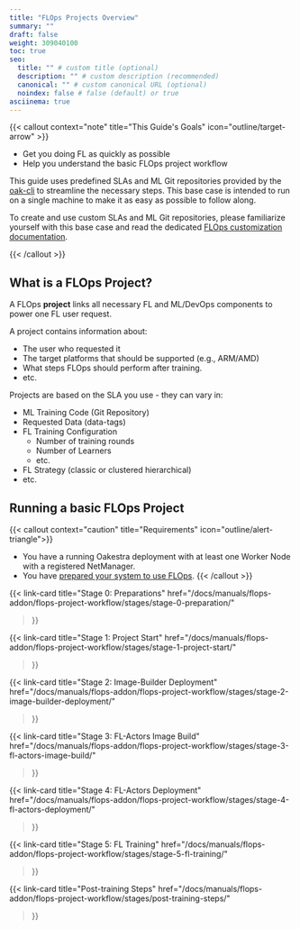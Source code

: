 ```yaml
---
title: "FLOps Projects Overview"
summary: ""
draft: false
weight: 309040100
toc: true
seo:
  title: "" # custom title (optional)
  description: "" # custom description (recommended)
  canonical: "" # custom canonical URL (optional)
  noindex: false # false (default) or true
asciinema: true
---
```


{{< callout context="note" title="This Guide's Goals" icon="outline/target-arrow" >}}
  - Get you doing FL as quickly as possible
  - Help you understand the basic FLOps project workflow 
    
  This guide uses predefined SLAs and ML Git repositories provided by the [oak-cli](/docs/getting-started/deploy-app/with-the-cli/) to streamline the necessary steps.
  This base case is intended to run on a single machine to make it as easy as possible to follow along.

  To create and use custom SLAs and ML Git repositories, please familiarize yourself with this base case and read the dedicated [FLOps customization documentation](/docs/manuals/flops-addon/customizations/flops-customizations-overview/).

{{< /callout >}}

## What is a FLOps Project?
A FLOps **project** links all necessary FL and ML/DevOps components to power one FL user request.

A project contains information about:
- The user who requested it
- The target platforms that should be supported (e.g., ARM/AMD)
- What steps FLOps should perform after training.
- etc.

Projects are based on the SLA you use - they can vary in:
- ML Training Code (Git Repository)
- Requested Data (data-tags)
- FL Training Configuration
  - Number of training rounds
  - Number of Learners
  - etc.
- FL Strategy (classic or clustered hierarchical)
- etc.

## Running a basic FLOps Project

{{< callout context="caution" title="Requirements" icon="outline/alert-triangle">}}
  - You have a running Oakestra deployment with at least one Worker Node with a registered NetManager.
  - You have [prepared your system to use FLOps](/docs/manuals/flops-addon/preparations/flops-preparations-overview/).
{{< /callout >}}

{{< link-card
  title="Stage 0: Preparations"
  href="/docs/manuals/flops-addon/flops-project-workflow/stages/stage-0-preparation/"
>}}

{{< link-card
  title="Stage 1: Project Start"
  href="/docs/manuals/flops-addon/flops-project-workflow/stages/stage-1-project-start/"
>}}

{{< link-card
  title="Stage 2: Image-Builder Deployment"
  href="/docs/manuals/flops-addon/flops-project-workflow/stages/stage-2-image-builder-deployment/"
>}}

{{< link-card
  title="Stage 3: FL-Actors Image Build"
  href="/docs/manuals/flops-addon/flops-project-workflow/stages/stage-3-fl-actors-image-build/"
>}}

{{< link-card
  title="Stage 4: FL-Actors Deployment"
  href="/docs/manuals/flops-addon/flops-project-workflow/stages/stage-4-fl-actors-deployment/"
>}}

{{< link-card
  title="Stage 5: FL Training"
  href="/docs/manuals/flops-addon/flops-project-workflow/stages/stage-5-fl-training/"
>}}

{{< link-card
  title="Post-training Steps"
  href="/docs/manuals/flops-addon/flops-project-workflow/stages/post-training-steps/"
>}}




